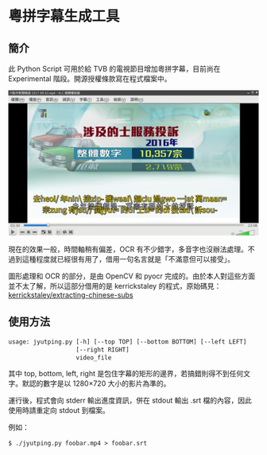 # 粵拼字幕生成工具

## 簡介

此 Python Script 可用於給 TVB 的電視節目增加粵拼字幕，目前尚在 Experimental 階段。開源授權條款寫在程式檔案中。

<img src="screenshot.png" />

現在的效果一般，時間軸稍有偏差，OCR 有不少錯字，多音字也沒辦法處理。不過到這種程度就已經很有用了，借用一句名言就是「不滿意但可以接受」。

圖形處理和 OCR 的部分，是由 OpenCV 和 pyocr 完成的。由於本人對這些方面並不太了解，所以這部分借用的是 kerrickstaley 的程式，原始碼見：[kerrickstaley/extracting-chinese-subs](https://github.com/kerrickstaley/extracting-chinese-subs)

## 使用方法

```
usage: jyutping.py [-h] [--top TOP] [--bottom BOTTOM] [--left LEFT]
                   [--right RIGHT]
                   video_file
```
其中 top, bottom, left, right 是包住字幕的矩形的邊界，若搞錯則得不到任何文字。默認的數字是以 1280×720 大小的影片為準的。

運行後，程式會向 stderr 輸出進度資訊，併在 stdout 輸出 .srt 檔的內容，因此使用時請重定向 stdout 到檔案。

例如：

```
$ ./jyutping.py foobar.mp4 > foobar.srt
```